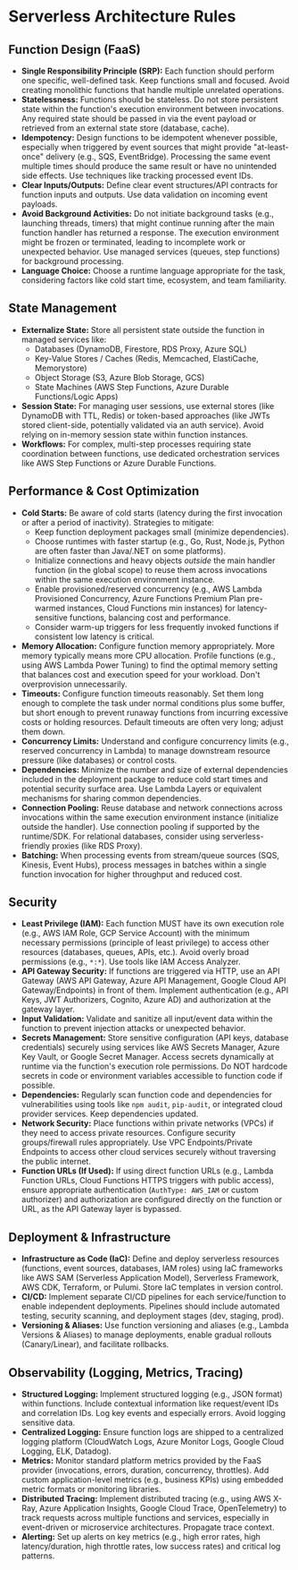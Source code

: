 # Serverless Architecture Rules

## Function Design (FaaS)

* **Single Responsibility Principle (SRP):** Each function should perform one specific, well-defined task. Keep functions small and focused. Avoid creating monolithic functions that handle multiple unrelated operations.
* **Statelessness:** Functions should be stateless. Do not store persistent state within the function's execution environment between invocations. Any required state should be passed in via the event payload or retrieved from an external state store (database, cache).
* **Idempotency:** Design functions to be idempotent whenever possible, especially when triggered by event sources that might provide "at-least-once" delivery (e.g., SQS, EventBridge). Processing the same event multiple times should produce the same result or have no unintended side effects. Use techniques like tracking processed event IDs.
* **Clear Inputs/Outputs:** Define clear event structures/API contracts for function inputs and outputs. Use data validation on incoming event payloads.
* **Avoid Background Activities:** Do not initiate background tasks (e.g., launching threads, timers) that might continue running after the main function handler has returned a response. The execution environment might be frozen or terminated, leading to incomplete work or unexpected behavior. Use managed services (queues, step functions) for background processing.
* **Language Choice:** Choose a runtime language appropriate for the task, considering factors like cold start time, ecosystem, and team familiarity.

## State Management

* **Externalize State:** Store all persistent state outside the function in managed services like:
    * Databases (DynamoDB, Firestore, RDS Proxy, Azure SQL)
    * Key-Value Stores / Caches (Redis, Memcached, ElastiCache, Memorystore)
    * Object Storage (S3, Azure Blob Storage, GCS)
    * State Machines (AWS Step Functions, Azure Durable Functions/Logic Apps)
* **Session State:** For managing user sessions, use external stores (like DynamoDB with TTL, Redis) or token-based approaches (like JWTs stored client-side, potentially validated via an auth service). Avoid relying on in-memory session state within function instances.
* **Workflows:** For complex, multi-step processes requiring state coordination between functions, use dedicated orchestration services like AWS Step Functions or Azure Durable Functions.

## Performance & Cost Optimization

* **Cold Starts:** Be aware of cold starts (latency during the first invocation or after a period of inactivity). Strategies to mitigate:
    * Keep function deployment packages small (minimize dependencies).
    * Choose runtimes with faster startup (e.g., Go, Rust, Node.js, Python are often faster than Java/.NET on some platforms).
    * Initialize connections and heavy objects *outside* the main handler function (in the global scope) to reuse them across invocations within the same execution environment instance.
    * Enable provisioned/reserved concurrency (e.g., AWS Lambda Provisioned Concurrency, Azure Functions Premium Plan pre-warmed instances, Cloud Functions min instances) for latency-sensitive functions, balancing cost and performance.
    * Consider warm-up triggers for less frequently invoked functions if consistent low latency is critical.
* **Memory Allocation:** Configure function memory appropriately. More memory typically means more CPU allocation. Profile functions (e.g., using AWS Lambda Power Tuning) to find the optimal memory setting that balances cost and execution speed for your workload. Don't overprovision unnecessarily.
* **Timeouts:** Configure function timeouts reasonably. Set them long enough to complete the task under normal conditions plus some buffer, but short enough to prevent runaway functions from incurring excessive costs or holding resources. Default timeouts are often very long; adjust them down.
* **Concurrency Limits:** Understand and configure concurrency limits (e.g., reserved concurrency in Lambda) to manage downstream resource pressure (like databases) or control costs.
* **Dependencies:** Minimize the number and size of external dependencies included in the deployment package to reduce cold start times and potential security surface area. Use Lambda Layers or equivalent mechanisms for sharing common dependencies.
* **Connection Pooling:** Reuse database and network connections across invocations within the same execution environment instance (initialize outside the handler). Use connection pooling if supported by the runtime/SDK. For relational databases, consider using serverless-friendly proxies (like RDS Proxy).
* **Batching:** When processing events from stream/queue sources (SQS, Kinesis, Event Hubs), process messages in batches within a single function invocation for higher throughput and reduced cost.

## Security

* **Least Privilege (IAM):** Each function MUST have its own execution role (e.g., AWS IAM Role, GCP Service Account) with the minimum necessary permissions (principle of least privilege) to access other resources (databases, queues, APIs, etc.). Avoid overly broad permissions (e.g., `*:*`). Use tools like IAM Access Analyzer.
* **API Gateway Security:** If functions are triggered via HTTP, use an API Gateway (AWS API Gateway, Azure API Management, Google Cloud API Gateway/Endpoints) in front of them. Implement authentication (e.g., API Keys, JWT Authorizers, Cognito, Azure AD) and authorization at the gateway layer.
* **Input Validation:** Validate and sanitize all input/event data within the function to prevent injection attacks or unexpected behavior.
* **Secrets Management:** Store sensitive configuration (API keys, database credentials) securely using services like AWS Secrets Manager, Azure Key Vault, or Google Secret Manager. Access secrets dynamically at runtime via the function's execution role permissions. Do NOT hardcode secrets in code or environment variables accessible to function code if possible.
* **Dependencies:** Regularly scan function code and dependencies for vulnerabilities using tools like `npm audit`, `pip-audit`, or integrated cloud provider services. Keep dependencies updated.
* **Network Security:** Place functions within private networks (VPCs) if they need to access private resources. Configure security groups/firewall rules appropriately. Use VPC Endpoints/Private Endpoints to access other cloud services securely without traversing the public internet.
* **Function URLs (If Used):** If using direct function URLs (e.g., Lambda Function URLs, Cloud Functions HTTPS triggers with public access), ensure appropriate authentication (`AuthType: AWS_IAM` or custom authorizer) and authorization are configured directly on the function or URL, as the API Gateway layer is bypassed.

## Deployment & Infrastructure

* **Infrastructure as Code (IaC):** Define and deploy serverless resources (functions, event sources, databases, IAM roles) using IaC frameworks like AWS SAM (Serverless Application Model), Serverless Framework, AWS CDK, Terraform, or Pulumi. Store IaC templates in version control.
* **CI/CD:** Implement separate CI/CD pipelines for each service/function to enable independent deployments. Pipelines should include automated testing, security scanning, and deployment stages (dev, staging, prod).
* **Versioning & Aliases:** Use function versioning and aliases (e.g., Lambda Versions & Aliases) to manage deployments, enable gradual rollouts (Canary/Linear), and facilitate rollbacks.

## Observability (Logging, Metrics, Tracing)

* **Structured Logging:** Implement structured logging (e.g., JSON format) within functions. Include contextual information like request/event IDs and correlation IDs. Log key events and especially errors. Avoid logging sensitive data.
* **Centralized Logging:** Ensure function logs are shipped to a centralized logging platform (CloudWatch Logs, Azure Monitor Logs, Google Cloud Logging, ELK, Datadog).
* **Metrics:** Monitor standard platform metrics provided by the FaaS provider (invocations, errors, duration, concurrency, throttles). Add custom application-level metrics (e.g., business KPIs) using embedded metric formats or monitoring libraries.
* **Distributed Tracing:** Implement distributed tracing (e.g., using AWS X-Ray, Azure Application Insights, Google Cloud Trace, OpenTelemetry) to track requests across multiple functions and services, especially in event-driven or microservice architectures. Propagate trace context.
* **Alerting:** Set up alerts on key metrics (e.g., high error rates, high latency/duration, high throttle rates, low success rates) and critical log patterns.
